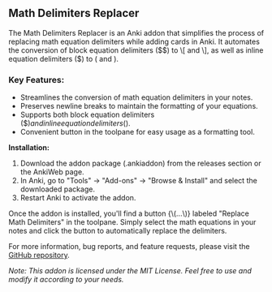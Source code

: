 ## Math Delimiters Replacer
The Math Delimiters Replacer is an Anki addon that simplifies the process of replacing math equation delimiters while adding cards in Anki. It automates the conversion of block equation delimiters ($$) to \[ and \], as well as inline equation delimiters ($) to \( and \).

### Key Features:
- Streamlines the conversion of math equation delimiters in your notes.
- Preserves newline breaks to maintain the formatting of your equations.
- Supports both block equation delimiters ($$) and inline equation delimiters ($).
- Convenient button in the toolpane for easy usage as a formatting tool.

**Installation:**
1. Download the addon package (.ankiaddon) from the releases section or the AnkiWeb page.
2. In Anki, go to "Tools" -> "Add-ons" -> "Browse & Install" and select the downloaded package.
3. Restart Anki to activate the addon.

Once the addon is installed, you'll find a button {\\(...\\)} labeled "Replace Math Delimiters" in the toolpane. Simply select the math equations in your notes and click the button to automatically replace the delimiters.

For more information, bug reports, and feature requests, please visit the [GitHub repository](https://github.com/achyutmorang/math-delimiters-replacer-addon).

*Note: This addon is licensed under the MIT License. Feel free to use and modify it according to your needs.*
